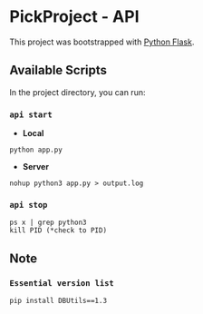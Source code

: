 # PickProject - API

This project was bootstrapped with [Python Flask](https://flask.palletsprojects.com/en/2.0.x/).

## Available Scripts

In the project directory, you can run:

### `api start`

+ **Local**

```
python app.py
```

+ **Server**

```
nohup python3 app.py > output.log
```

### `api stop`

```
ps x | grep python3
kill PID (*check to PID) 
```

## Note

### `Essential version list`

```
pip install DBUtils==1.3
```
